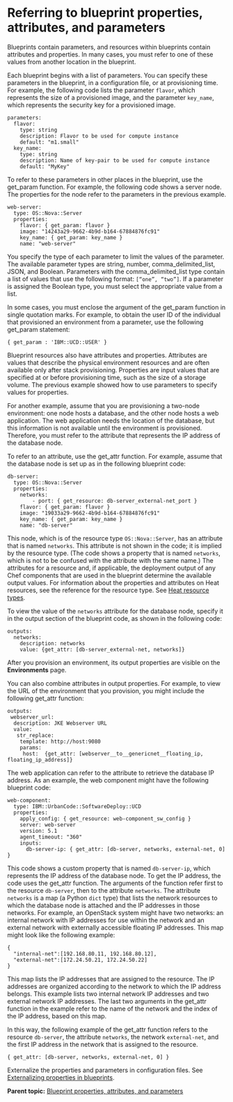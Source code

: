 # Referring to blueprint properties, attributes, and parameters

Blueprints contain parameters, and resources within blueprints contain attributes and properties. In many cases, you must refer to one of these values from another location in the blueprint.

Each blueprint begins with a list of parameters. You can specify these parameters in the blueprint, in a configuration file, or at provisioning time. For example, the following code lists the parameter `flavor`, which represents the size of a provisioned image, and the parameter `key_name`, which represents the security key for a provisioned image.

```
parameters:
  flavor:
    type: string
    description: Flavor to be used for compute instance
    default: "m1.small"
  key_name:
    type: string
    description: Name of key-pair to be used for compute instance
    default: "MyKey"
```

To refer to these parameters in other places in the blueprint, use the get\_param function. For example, the following code shows a server node. The properties for the node refer to the parameters in the previous example.

```
web-server:
  type: OS::Nova::Server
  properties:
    flavor: { get_param: flavor }
    image: "14243a29-9662-4b9d-b164-67884876fc91"
    key_name: { get_param: key_name }
    name: "web-server"
```

You specify the type of each parameter to limit the values of the parameter. The available parameter types are string, number, comma\_delimited\_list, JSON, and Boolean. Parameters with the comma\_delimited\_list type contain a list of values that use the following format: `[“one”, “two”]`. If a parameter is assigned the Boolean type, you must select the appropriate value from a list.

In some cases, you must enclose the argument of the get\_param function in single quotation marks. For example, to obtain the user ID of the individual that provisioned an environment from a parameter, use the following get\_param statement:

```
{ get_param : 'IBM::UCD::USER' }
```

Blueprint resources also have attributes and properties. Attributes are values that describe the physical environment resources and are often available only after stack provisioning. Properties are input values that are specified at or before provisioning time, such as the size of a storage volume. The previous example showed how to use parameters to specify values for properties.

For another example, assume that you are provisioning a two-node environment: one node hosts a database, and the other node hosts a web application. The web application needs the location of the database, but this information is not available until the environment is provisioned. Therefore, you must refer to the attribute that represents the IP address of the database node.

To refer to an attribute, use the get\_attr function. For example, assume that the database node is set up as in the following blueprint code:

```
db-server:
  type: OS::Nova::Server
  properties:
    networks:
        - port: { get_resource: db-server_external-net_port }
    flavor: { get_param: flavor }
    image: "19033a29-9662-4b9d-b164-67884876fc91"
    key_name: { get_param: key_name }
    name: "db-server"
```

This node, which is of the resource type `OS::Nova::Server`, has an attribute that is named `networks`. This attribute is not shown in the code; it is implied by the resource type. \(The code shows a property that is named `networks`, which is not to be confused with the attribute with the same name.\) The attributes for a resource and, if applicable, the deployment output of any Chef components that are used in the blueprint determine the available output values. For information about the properties and attributes on Heat resources, see the reference for the resource type. See [Heat resource types](../../com.edt.heat.reference.doc/topics/ref_heat_types_ov.md).

To view the value of the `networks` attribute for the database node, specify it in the output section of the blueprint code, as shown in the following code:

```
outputs:
  networks:
    description: networks
    value: {get_attr: [db-server_external-net, networks]}
```

After you provision an environment, its output properties are visible on the **Environments** page.

You can also combine attributes in output properties. For example, to view the URL of the environment that you provision, you might include the following get\_attr function:

```
outputs:
 webserver_url:
  description: JKE Webserver URL
  value:
   str_replace:
    template: http://host:9080
    params:
     host:  {get_attr: [webserver__to__genericnet__floating_ip,  floating_ip_address]} 
```

The web application can refer to the attribute to retrieve the database IP address. As an example, the web component might have the following blueprint code:

```
web-component:
  type: IBM::UrbanCode::SoftwareDeploy::UCD
  properties:
    apply_config: { get_resource: web-component_sw_config }
    server: web-server
    version: 5.1
    agent_timeout: "360"
    inputs:
      db-server-ip: { get_attr: [db-server, networks, external-net, 0] }
```

This code shows a custom property that is named `db-server-ip`, which represents the IP address of the database node. To get the IP address, the code uses the get\_attr function. The arguments of the function refer first to the resource `db-server`, then to the attribute `networks`. The attribute `networks` is a map \(a Python `dict` type\) that lists the network resources to which the database node is attached and the IP addresses in those networks. For example, an OpenStack system might have two networks: an internal network with IP addresses for use within the network and an external network with externally accessible floating IP addresses. This map might look like the following example:

```
{
  "internal-net":[192.168.80.11, 192.168.80.12],
  "external-net":[172.24.50.21, 172.24.50.22]
}
```

This map lists the IP addresses that are assigned to the resource. The IP addresses are organized according to the network to which the IP address belongs. This example lists two internal network IP addresses and two external network IP addresses. The last two arguments in the get\_attr function in the example refer to the name of the network and the index of the IP address, based on this map.

In this way, the following example of the get\_attr function refers to the resource `db-server`, the attribute `networks`, the network `external-net`, and the first IP address in the network that is assigned to the resource.

```
{ get_attr: [db-server, networks, external-net, 0] }
```

Externalize the properties and parameters in configuration files. See [Externalizing properties in blueprints](../../com.edt.doc/topics/blueprint_props_externalize.md).

**Parent topic:** [Blueprint properties, attributes, and parameters](../../com.udeploy.doc/topics/blueprint_props_ov.md)

